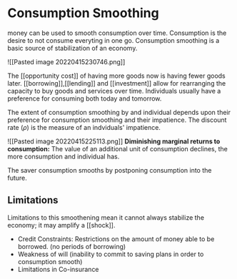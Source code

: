 # Consumption Smoothing
money can be used to smooth consumption over time. Consumption is the desire to not consume everyting in one go. Consumption smoothing is a basic source of stabilization of an economy. 

![[Pasted image 20220415230746.png]]

The [[opportunity cost]] of having more goods now is having fewer goods later. [[borrowing]],[[lending]] and [[investment]] allow for rearranging the capacity to buy goods and services over time. Individuals usually have a preference for consuming both today and tomorrow.

The extent of consumption smoothing by and individual depends upon their preference for consumption smoothing and their impatience. The discount rate ($\rho$) is the measure of an indviduals' impatience.

![[Pasted image 20220415225113.png]]
**Diminishing marginal returns to consumption:** The value of an additional unit of consumption declines, the more consumption and individual has.

The saver consumption smooths by postponing consumption into the future. 

## Limitations
Limitations to this smoothening mean it cannot always stabilize the economy; it may amplify a [[shock]].
- Credit Constraints: Restrictions on the amount of money able to be borrowed. (no periods of borrowing)
- Weakness of will (inability to commit to saving plans in order to consumption smooth)
- Limitations in Co-insurance





